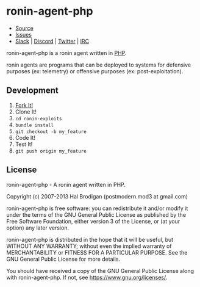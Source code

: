 # ronin-agent-php

* [Source](https://github.com/ronin-rb/ronin-agent-php)
* [Issues](https://github.com/ronin-rb/ronin-agent-php/issues)
* [Slack](https://ronin-rb.slack.com) |
  [Discord](https://discord.gg/6WAb3PsVX9) |
  [Twitter](https://twitter.com/ronin_rb) |
  [IRC](https://ronin-rb.dev/irc/)

ronin-agent-php is a ronin agent written in [PHP].

ronin agents are programs that can be deployed to systems for defensive purposes
(ex: telemetry) or offensive purposes (ex: post-exploitation).

## Development

1. [Fork It!](https://github.com/ronin-rb/ronin-agent-php/fork)
2. Clone It!
3. `cd ronin-exploits`
4. `bundle install`
5. `git checkout -b my_feature`
6. Code It!
7. Test It!
8. `git push origin my_feature`

## License

ronin-agent-php - A ronin agent written in PHP.

Copyright (c) 2007-2013 Hal Brodigan (postmodern.mod3 at gmail.com)

ronin-agent-php is free software: you can redistribute it and/or modify
it under the terms of the GNU General Public License as published by
the Free Software Foundation, either version 3 of the License, or
(at your option) any later version.

ronin-agent-php is distributed in the hope that it will be useful,
but WITHOUT ANY WARRANTY; without even the implied warranty of
MERCHANTABILITY or FITNESS FOR A PARTICULAR PURPOSE.  See the
GNU General Public License for more details.

You should have received a copy of the GNU General Public License
along with ronin-agent-php.  If not, see <https://www.gnu.org/licenses/>.

[PHP]: https://php.net
